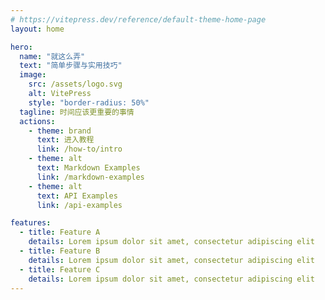 ```yaml
---
# https://vitepress.dev/reference/default-theme-home-page
layout: home

hero:
  name: "就这么弄"
  text: "简单步骤与实用技巧"
  image:
    src: /assets/logo.svg
    alt: VitePress
    style: "border-radius: 50%"
  tagline: 时间应该更重要的事情
  actions:
    - theme: brand
      text: 进入教程
      link: /how-to/intro
    - theme: alt
      text: Markdown Examples
      link: /markdown-examples
    - theme: alt
      text: API Examples
      link: /api-examples

features:
  - title: Feature A
    details: Lorem ipsum dolor sit amet, consectetur adipiscing elit
  - title: Feature B
    details: Lorem ipsum dolor sit amet, consectetur adipiscing elit
  - title: Feature C
    details: Lorem ipsum dolor sit amet, consectetur adipiscing elit
---
```


